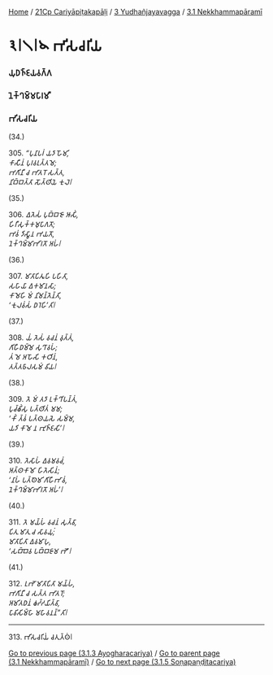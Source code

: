 
[Home](/) / [21Cp Cariyāpiṭakapāḷi](/tipitaka/21Cp.md) / [3 Yudhañjayavagga](/tipitaka/21Cp/3.md) / [3.1 Nekkhammapāramī](/tipitaka/21Cp/3/3.1.md)

# 𑁩𑁇𑁧𑁇𑁪 𑀪𑀺𑀲𑀘𑀭𑀺𑀬

### 𑀬𑀼𑀥𑀜𑁆𑀚𑀬𑀯𑀕𑁆𑀕

### 𑀦𑁂𑀓𑁆𑀔𑀫𑁆𑀫𑀧𑀸𑀭𑀫𑀻

### 𑀪𑀺𑀲𑀘𑀭𑀺𑀬

(34.)

305\. _“𑀧𑀼𑀦𑀸𑀧𑀭𑀁 𑀬𑀤𑀸 𑀳𑁄𑀫𑀺,_  
_𑀓𑀸𑀲𑀻𑀦𑀁 𑀧𑀼𑀭𑀯𑀭𑀼𑀢𑁆𑀢𑀫𑁂;_  
_𑀪𑀕𑀺𑀦𑀻 𑀘 𑀪𑀸𑀢𑀭𑁄 𑀲𑀢𑁆𑀢,_  
_𑀦𑀺𑀩𑁆𑀩𑀢𑁆𑀢𑀸 𑀲𑁄𑀢𑁆𑀣𑀺𑀬𑁂 𑀓𑀼𑀮𑁂𑁇_  


(35.)

306\. _𑀏𑀢𑁂𑀲𑀁 𑀧𑀼𑀩𑁆𑀩𑀚𑁄 𑀆𑀲𑀺𑀁,_  
_𑀳𑀺𑀭𑀻𑀲𑀼𑀓𑁆𑀓𑀫𑀼𑀧𑀸𑀕𑀢𑁄;_  
_𑀪𑀯𑀁 𑀤𑀺𑀲𑁆𑀯𑀸𑀦 𑀪𑀬𑀢𑁄,_  
_𑀦𑁂𑀓𑁆𑀔𑀫𑁆𑀫𑀸𑀪𑀺𑀭𑀢𑁄 𑀅𑀳𑀁𑁇_  


(36.)

307\. _𑀫𑀸𑀢𑀸𑀧𑀺𑀢𑀽𑀳𑀺 𑀧𑀳𑀺𑀢𑀸,_  
_𑀲𑀳𑀸𑀬𑀸 𑀏𑀓𑀫𑀸𑀦𑀲𑀸;_  
_𑀓𑀸𑀫𑁂𑀳𑀺 𑀫𑀁 𑀦𑀺𑀫𑀦𑁆𑀢𑁂𑀦𑁆𑀢𑀺,_  
_‘𑀓𑀼𑀮𑀯𑀁𑀲𑀁 𑀥𑀭𑁂𑀳𑀺’𑀢𑀺𑁇_  


(37.)

308\. _𑀬𑀁 𑀢𑁂𑀲𑀁 𑀯𑀘𑀦𑀁 𑀯𑀼𑀢𑁆𑀢𑀁,_  
_𑀕𑀺𑀳𑀻𑀥𑀫𑁆𑀫𑁂 𑀲𑀼𑀔𑀸𑀯𑀳𑀁;_  
_𑀢𑀁 𑀫𑁂 𑀅𑀳𑁄𑀲𑀺 𑀓𑀞𑀺𑀦𑀁,_  
_𑀢𑀢𑁆𑀢𑀨𑀸𑀮𑀲𑀫𑀁 𑀯𑀺𑀬𑁇_  


(38.)

309\. _𑀢𑁂 𑀫𑀁 𑀢𑀤𑀸 𑀉𑀓𑁆𑀔𑀺𑀧𑀦𑁆𑀢𑀁,_  
_𑀧𑀼𑀘𑁆𑀙𑀺𑀁𑀲𑀼 𑀧𑀢𑁆𑀣𑀺𑀢𑀁 𑀫𑀫;_  
_‘𑀓𑀺𑀁 𑀢𑁆𑀯𑀁 𑀧𑀢𑁆𑀣𑀬𑀲𑁂 𑀲𑀫𑁆𑀫,_  
_𑀬𑀤𑀺 𑀓𑀸𑀫𑁂 𑀦 𑀪𑀼𑀜𑁆𑀚𑀲𑀺’𑁇_  


(39.)

310\. _𑀢𑁂𑀲𑀸𑀳𑀁 𑀏𑀯𑀫𑀯𑀘𑀁,_  
_𑀅𑀢𑁆𑀣𑀓𑀸𑀫𑁄 𑀳𑀺𑀢𑁂𑀲𑀺𑀦𑀁;_  
_‘𑀦𑀸𑀳𑀁 𑀧𑀢𑁆𑀣𑁂𑀫𑀺 𑀕𑀺𑀳𑀻𑀪𑀸𑀯𑀁,_  
_𑀦𑁂𑀓𑁆𑀔𑀫𑁆𑀫𑀸𑀪𑀺𑀭𑀢𑁄 𑀅𑀳𑀁’𑁇_  


(40.)

311\. _𑀢𑁂 𑀫𑀬𑁆𑀳𑀁 𑀯𑀘𑀦𑀁 𑀲𑀼𑀢𑁆𑀯𑀸,_  
_𑀧𑀺𑀢𑀼 𑀫𑀸𑀢𑀼 𑀘 𑀲𑀸𑀯𑀬𑀼𑀁;_  
_𑀫𑀸𑀢𑀸𑀧𑀺𑀢𑀸 𑀏𑀯𑀫𑀸𑀳𑀼,_  
_‘𑀲𑀩𑁆𑀩𑁂𑀯 𑀧𑀩𑁆𑀩𑀚𑀸𑀫 𑀪𑁄’𑁇_  


(41.)

312\. _𑀉𑀪𑁄 𑀫𑀸𑀢𑀸𑀧𑀺𑀢𑀸 𑀫𑀬𑁆𑀳𑀁,_  
_𑀪𑀕𑀺𑀦𑀻 𑀘 𑀲𑀢𑁆𑀢 𑀪𑀸𑀢𑀭𑁄;_  
_𑀅𑀫𑀺𑀢𑀥𑀦𑀁 𑀙𑀟𑁆𑀟𑀬𑀺𑀢𑁆𑀯𑀸,_  
_𑀧𑀸𑀯𑀺𑀲𑀺𑀫𑁆𑀳𑀸 𑀫𑀳𑀸𑀯𑀦𑀦𑁆”𑀢𑀺𑁇_  


---

313\. 𑀪𑀺𑀲𑀘𑀭𑀺𑀬𑀁 𑀘𑀢𑀼𑀢𑁆𑀣𑀁𑁇



[Go to previous page (3.1.3 Ayogharacariya)](/tipitaka/21Cp/3/3.1/3.1.3.md) / [Go to parent page (3.1 Nekkhammapāramī)](/tipitaka/21Cp/3/3.1.md) / [Go to next page (3.1.5 Soṇapaṇḍitacariya)](/tipitaka/21Cp/3/3.1/3.1.5.md)



